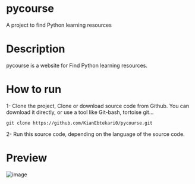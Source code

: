 # pycourse
A project to find Python learning resources

# Description
pycourse is a website for Find Python learning resources.

# How to run
1- Clone the project, Clone or download source code from Github. You can download it directly, or use a tool like Git-bash, tortoise git...
```
git clone https://github.com/KianEbtekari0/pycourse.git
```
2- Run this source code, depending on the language of the source code.

# Preview

![image](https://user-images.githubusercontent.com/92510927/153658598-f730f451-0fde-4e11-9bca-572b89965baa.png)
